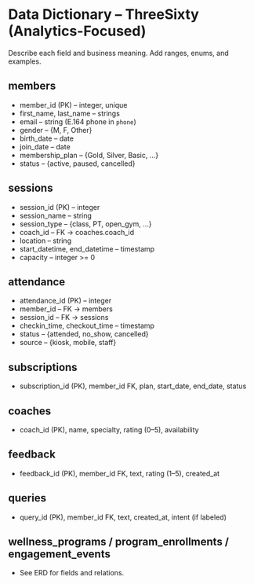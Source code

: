 
# Data Dictionary – ThreeSixty (Analytics-Focused)
Describe each field and business meaning. Add ranges, enums, and examples.

## members
- member_id (PK) – integer, unique
- first_name, last_name – strings
- email – string (E.164 phone in `phone`)
- gender – {M, F, Other}
- birth_date – date
- join_date – date
- membership_plan – {Gold, Silver, Basic, ...}
- status – {active, paused, cancelled}

## sessions
- session_id (PK) – integer
- session_name – string
- session_type – {class, PT, open_gym, ...}
- coach_id – FK → coaches.coach_id
- location – string
- start_datetime, end_datetime – timestamp
- capacity – integer >= 0

## attendance
- attendance_id (PK) – integer
- member_id – FK → members
- session_id – FK → sessions
- checkin_time, checkout_time – timestamp
- status – {attended, no_show, cancelled}
- source – {kiosk, mobile, staff}

## subscriptions
- subscription_id (PK), member_id FK, plan, start_date, end_date, status

## coaches
- coach_id (PK), name, specialty, rating (0–5), availability

## feedback
- feedback_id (PK), member_id FK, text, rating (1–5), created_at

## queries
- query_id (PK), member_id FK, text, created_at, intent (if labeled)

## wellness_programs / program_enrollments / engagement_events
- See ERD for fields and relations.
